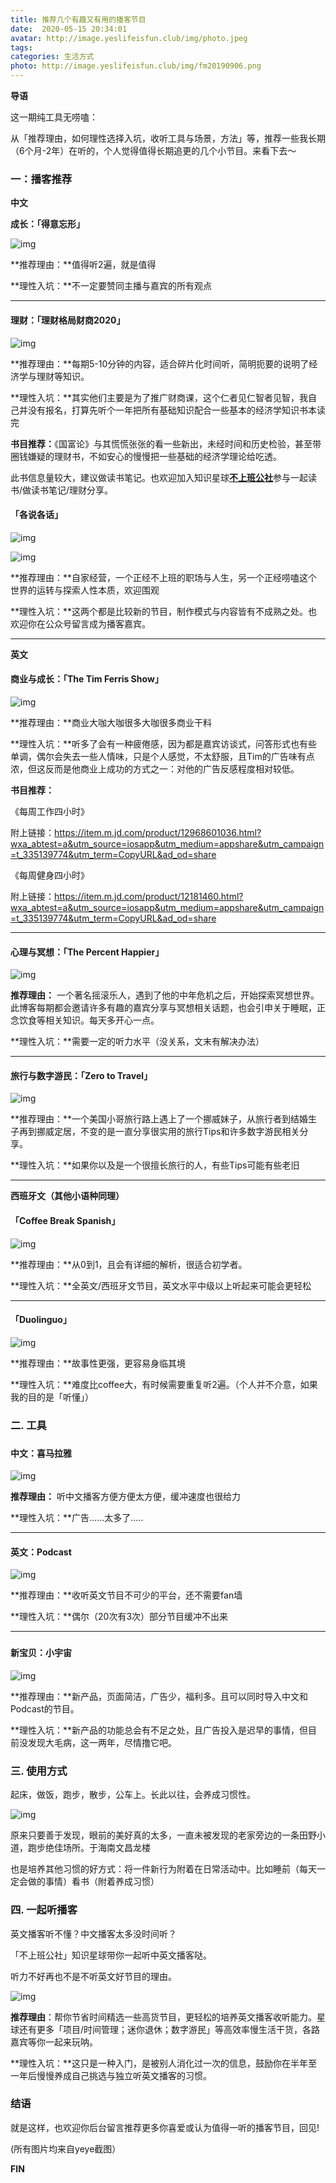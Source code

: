 ```yaml
---
title: 推荐几个有趣又有用的播客节目
date:  2020-05-15 20:34:01
avatar: http://image.yeslifeisfun.club/img/photo.jpeg
tags: 
categories: 生活方式
photo: http://image.yeslifeisfun.club/img/fm20190906.png
---
```


**导语**

这一期纯工具无唠嗑：

从「推荐理由，如何理性选择入坑，收听工具与场景，方法」等，推荐一些我长期（6个月-2年）在听的，个人觉得值得长期追更的几个小节目。来看下去～



### **一：播客推荐**



**中文**



**成长：「得意忘形」**

![img](http://image.yeslifeisfun.club/img/640-20200518143237306.jpeg)



**推荐理由：**值得听2遍，就是值得

**理性入坑：**不一定要赞同主播与嘉宾的所有观点



------

####  

#### **理财：「理财格局财商2020」**

![img](http://image.yeslifeisfun.club/img/640-20200518143207203.jpeg)



**推荐理由：**每期5-10分钟的内容，适合碎片化时间听，简明扼要的说明了经济学与理财等知识。

**理性入坑：**其实他们主要是为了推广财商课，这个仁者见仁智者见智，我自己并没有报名，打算先听个一年把所有基础知识配合一些基本的经济学知识书本读完

**书目推荐：**《国富论》与其慌慌张张的看一些新出，未经时间和历史检验，甚至带圈钱嫌疑的理财书，不如安心的慢慢把一些基础的经济学理论给吃透。

此书信息量较大，建议做读书笔记。也欢迎加入知识星球[**不上班公社**](https://mp.weixin.qq.com/s?__biz=MzU4NjY5NjQxMw==&mid=2247485001&idx=1&sn=7af7dd9a4eb5407d997141f1e5f466cb&chksm=fdf615fbca819cede921b4b62964c335f055cf4b14b8ee740f9133c800309efe9285aa0f611f&scene=38&key=bdb616ae02b9eb56855443c42234c1dd47796fa1efaa9c4d0c58aae5112e235ab28425ad928630f3181c158236aabd908f595aa6e230d087c07ee9c0b3cdc35e348285b0304ed5ebbd483c7f0e284f9f&ascene=3&uin=MzA1NDcxOTk1&devicetype=iMac+MacBookPro11%2C4+OSX+OSX+10.15.4+build(19E287)&version=12040112&nettype=WIFI&lang=zh_CN&fontScale=100&exportkey=AxBcYpasQ3xw1IJdcfPHVGc%3D&pass_ticket=xHprBWxZunt280OC%2FhTiMFdPGR5zE3y2g8Wl%2BpHbP42QvkqKtdQ%2FZ61gfEBPhQ1I&winzoom=1.000000)参与一起读书/做读书笔记/理财分享。



#### **「各说各话」**

![img](http://image.yeslifeisfun.club/img/640-20200518143337274.jpeg)

![img](http://image.yeslifeisfun.club/img/640-20200518143340940.jpeg)



**推荐理由：**自家经营，一个正经不上班的职场与人生，另一个正经唠嗑这个世界的运转与探索人性本质，欢迎围观

**理性入坑：**这两个都是比较新的节目，制作模式与内容皆有不成熟之处。也欢迎你在公众号留言成为播客嘉宾。



------

**英文**

####  

#### **商业与成长：「The Tim Ferris Show」**

![img](http://image.yeslifeisfun.club/img/640-20200518143407095.jpeg)



**推荐理由：**商业大咖大咖很多大咖很多商业干料

**理性入坑：**听多了会有一种疲倦感，因为都是嘉宾访谈式，问答形式也有些单调，偶尔会失去一些人情味，只是个人感觉，不太舒服，且Tim的广告味有点浓，但这反而是他商业上成功的方式之一：对他的广告反感程度相对较低。

**书目推荐：**

《每周工作四小时》

附上链接：https://item.m.jd.com/product/12968601036.html?wxa_abtest=a&utm_source=iosapp&utm_medium=appshare&utm_campaign=t_335139774&utm_term=CopyURL&ad_od=share

《每周健身四小时》

附上链接：https://item.m.jd.com/product/12181460.html?wxa_abtest=a&utm_source=iosapp&utm_medium=appshare&utm_campaign=t_335139774&utm_term=CopyURL&ad_od=share



------

####  

#### **心理与冥想：「The Percent Happier」**

![img](http://image.yeslifeisfun.club/img/640-20200518143422924.jpeg)



**推荐理由：** 一个著名摇滚乐人，遇到了他的中年危机之后，开始探索冥想世界。此博客每期都会邀请许多有趣的嘉宾分享与冥想相关话题，也会引申关于睡眠，正念饮食等相关知识。每天多开心一点。

**理性入坑：**需要一定的听力水平（没关系，文末有解决办法）



------

####  

#### **旅行与数字游民：「Zero to Travel」**

![img](http://image.yeslifeisfun.club/img/640-20200518143207203.jpeg)



**推荐理由：**一个美国小哥旅行路上遇上了一个挪威妹子，从旅行者到结婚生子再到挪威定居，不变的是一直分享很实用的旅行Tips和许多数字游民相关分享。

**理性入坑：**如果你以及是一个很擅长旅行的人，有些Tips可能有些老旧





------

**西班牙文（其他小语种同理）**



#### **「Coffee Break Spanish」**

![img](http://image.yeslifeisfun.club/img/640-20200518143446841.jpeg)



**推荐理由：**从0到1，且会有详细的解析，很适合初学者。

**理性入坑：**全英文/西班牙文节目，英文水平中级以上听起来可能会更轻松



------

####  

#### **「Duolinguo」**

![img](http://image.yeslifeisfun.club/img/640-20200518144221526.jpeg)



**推荐理由：**故事性更强，更容易身临其境

**理性入坑：**难度比coffee大，有时候需要重复听2遍。（个人并不介意，如果我的目的是「听懂」）





### **二. 工具**

###  

#### **中文：喜马拉雅**



![img](http://image.yeslifeisfun.club/img/640-20200518144217317.jpeg)



**推荐理由：** 听中文播客方便方便太方便，缓冲速度也很给力

**理性入坑：**广告......太多了.....

***





#### 英文：Podcast



![img](http://image.yeslifeisfun.club/img/640-20200518144213310.jpeg)



**推荐理由：**收听英文节目不可少的平台，还不需要fan墙

**理性入坑：**偶尔（20次有3次）部分节目缓冲不出来



------

###  

#### **新宝贝：小宇宙**

![img](http://image.yeslifeisfun.club/img/640-20200518144205703.jpeg)



**推荐理由：**新产品，页面简洁，广告少，福利多。且可以同时导入中文和Podcast的节目。

**理性入坑：**新产品的功能总会有不足之处，且广告投入是迟早的事情，但目前没发现大毛病，这一两年，尽情撸它吧。





### **三. 使用方式**



起床，做饭，跑步，散步，公车上。长此以往，会养成习惯性。



![img](http://image.yeslifeisfun.club/img/640-20200518143725856.jpeg)

原来只要善于发现，眼前的美好真的太多，一直未被发现的老家旁边的一条田野小道，跑步绝佳场所。于海南文昌龙楼



也是培养其他习惯的好方式：将一件新行为附着在日常活动中。比如睡前（每天一定会做的事情）看书（附着养成习惯）



### **四. 一起听播客**



英文播客听不懂？中文播客太多没时间听？

「不上班公社」知识星球带你一起听中英文播客哒。

听力不好再也不是不听英文好节目的理由。



![img](http://image.yeslifeisfun.club/img/640-20200518143622825.jpeg)





**推荐理由**：帮你节省时间精选一些高货节目，更轻松的培养英文播客收听能力。星球还有更多「项目/时间管理；迷你退休；数字游民」等高效率慢生活干货，各路嘉宾等你一起来玩呐。

**理性入坑：**这只是一种入门，是被别人消化过一次的信息，鼓励你在半年至一年后慢慢养成自己挑选与独立听英文播客的习惯。





### **结语**



就是这样，也欢迎你后台留言推荐更多你喜爱或认为值得一听的播客节目，回见!



(所有图片均来自yeye截图）

**FIN**